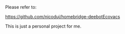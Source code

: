Please refer to:

https://github.com/nicoduj/homebridge-deebotEcovacs

This is just a personal project for me.